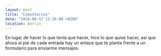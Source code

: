 ```yaml
---
layout: post
title: "Comentarios"
date: "2024-08-17 12:26:00 +0200"
location: berlin
---
```


En lugar de hacer lo que tenía que hacer, hice lo que quise hacer, así que
ahora al pie de cada entrada hay un enlace que te planta frente a un formulario
para enviarme mensajes.
